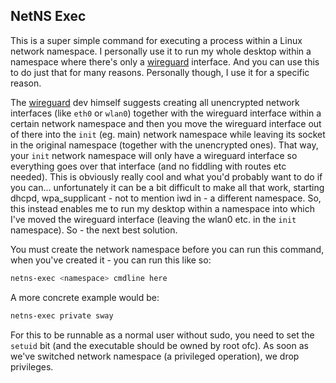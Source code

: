 ## NetNS Exec

This is a super simple command for executing a process within a Linux network namespace. I personally use it to run my whole desktop within a namespace where there's only a [wireguard](https://www.wireguard.com/) interface. And you can use this to do just that for many reasons. Personally though, I use it for a specific reason.

The [wireguard](https://www.wireguard.com/) dev himself suggests creating all unencrypted network interfaces (like `eth0` or `wlan0`) together with the wireguard interface within a certain network namespace and then you move the wireguard interface out of there into the `init` (eg. main) network namespace while leaving its socket in the original namespace (together with the unencrypted ones). That way, your `init` network namespace will only have a wireguard interface so everything goes over that interface (and no fiddling with routes etc needed).
This is obviously really cool and what you'd probably want to do if you can... unfortunately it can be a bit difficult to make all that work, starting dhcpd, wpa_supplicant - not to mention iwd in - a different namespace. So, this instead enables me to run my desktop within a namespace into which I've moved the wireguard interface (leaving the wlan0 etc. in the `init` namespace). So - the next best solution.

You must create the network namespace before you can run this command, when you've created it - you can run this like so:

```sh
netns-exec <namespace> cmdline here
```

A more concrete example would be:
```sh
netns-exec private sway
```

For this to be runnable as a normal user without sudo, you need to set the `setuid` bit (and the executable should be owned by root ofc). As soon as we've switched network namespace (a privileged operation), we drop privileges.